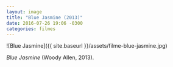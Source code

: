 ```yaml
---
layout: image
title: "Blue Jasmine (2013)"
date: 2016-07-26 19:06 -0300
categories: filmes
---
```

![Blue Jasmine]({{ site.baseurl }}/assets/filme-blue-jasmine.jpg)

_Blue Jasmine_ (Woody Allen, 2013).
